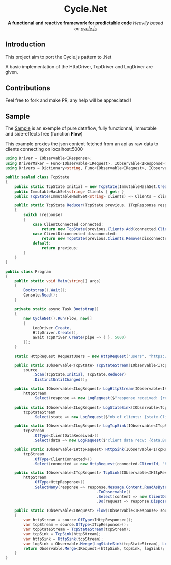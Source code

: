 <h1 align="center">Cycle.Net</h1>

<div align="center">
  <strong>A functional and reactive framework for predictable code</strong>
  <i>Heavily based on <a href="https://github.com/cyclejs/cyclejs">cycle.js</a></i>
</div>

## Introduction
This project aim to port the Cycle.js pattern to .Net

A basic implementation of the HttpDriver, TcpDriver and LogDriver are given.

## Contributions
Feel free to fork and make PR, any help will be appreciated !

## Sample
 The [Sample](https://github.com/hussein-aitlahcen/cyclenet/tree/master/Cycle.Net.Sample) is an exemple of pure dataflow, fully functionnal, immutable and side-effects free (function **Flow**)

This example proxies the json content fetched from an api as raw data to clients connecting on localhost:5000
```csharp
using Driver = IObservable<IResponse>;
using DriverMaker = Func<IObservable<IRequest>, IObservable<IResponse>>;
using Drivers = Dictionary<string, Func<IObservable<IRequest>, IObservable<IResponse>>>;

public sealed class TcpState
{
    public static TcpState Initial = new TcpState(ImmutableHashSet.Create<string>());
    public ImmutableHashSet<string> Clients { get; }
    public TcpState(ImmutableHashSet<string> clients) => Clients = clients;

    public static TcpState Reducer(TcpState previous, ITcpResponse response)
    {
        switch (response)
        {
            case ClientConnected connected:
                return new TcpState(previous.Clients.Add(connected.ClientId));
            case ClientDisconnected disconnected:
                return new TcpState(previous.Clients.Remove(disconnected.ClientId));
            default:
                return previous;
        }
    }
}

public class Program
{
    public static void Main(string[] args)
    {
        Bootstrap().Wait();
        Console.Read();
    }

    private static async Task Bootstrap()
    {
        new CycleNet().Run(Flow, new[]
        {
            LogDriver.Create,
            HttpDriver.Create(),
            await TcpDriver.Create(pipe => { }, 5000)
        });
    }

    static HttpRequest RequestUsers = new HttpRequest("users", "https://jsonplaceholder.typicode.com/users");

    public static IObservable<TcpState> TcpStateStream(IObservable<ITcpResponse> source) =>
        source
            .Scan(TcpState.Initial, TcpState.Reducer)
            .DistinctUntilChanged();

    public static IObservable<ILogRequest> LogHttpStream(IObservable<IHttpResponse> httpStream) =>
        httpStream
            .Select(response => new LogRequest($"response received: {response.Origin.Id}"));

    public static IObservable<ILogRequest> LogStateSink(IObservable<TcpState> tcpStateStream) =>
        tcpStateStream
            .Select(state => new LogRequest($"nb of clients: {state.Clients.Count}"));

    public static IObservable<ILogRequest> LogTcpSink(IObservable<ITcpResponse> tcpStream) =>
        tcpStream
            .OfType<ClientDataReceived>()
            .Select(data => new LogRequest($"client data recv: {data.Buffer.ToString()}"));

    public static IObservable<IHttpRequest> HttpSink(IObservable<ITcpResponse> tcpStream) =>
        tcpStream
            .OfType<ClientConnected>()
            .Select(connected => new HttpRequest(connected.ClientId, "https://jsonplaceholder.typicode.com/users"));

    public static IObservable<ITcpRequest> TcpSink(IObservable<IHttpResponse> httpStream) =>
        httpStream
            .OfType<HttpResponse>()
            .SelectMany(response => response.Message.Content.ReadAsByteArrayAsync()
                                        .ToObservable()
                                        .Select(content => new ClientDataSend(response.Origin.Id, content))
                                        .Do(request => response.Dispose()));

    public static IObservable<IRequest> Flow(IObservable<IResponse> source)
    {
        var httpStream = source.OfType<IHttpResponse>();
        var tcpStream = source.OfType<ITcpResponse>();
        var tcpStateStream = TcpStateStream(tcpStream);
        var tcpSink = TcpSink(httpStream);
        var httpSink = HttpSink(tcpStream);
        var logSink = Observable.Merge(LogStateSink(tcpStateStream), LogTcpSink(tcpStream), LogHttpStream(httpStream));
        return Observable.Merge<IRequest>(httpSink, tcpSink, logSink);
    }
}
```
